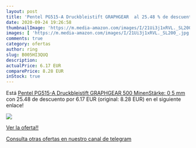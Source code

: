 ```yaml
---
layout: post
title: 'Pentel PG515-A Druckbleistift GRAPHGEAR  al 25.48 % de descuento'
date: 2020-09-24 19:26:58
thumbnailImage: 'https://m.media-amazon.com/images/I/21Ui3j1xRVL._SL200_.jpg'
images: [ 'https://m.media-amazon.com/images/I/21Ui3j1xRVL._SL200_.jpg' ]
comments: true
category: ofertas
author: ring
slug: B005HI3QUQ
description:
actualPrice: 6.17 EUR
comparePrice: 8.28 EUR
inStock: true
---
```


Está [Pentel PG515-A Druckbleistift GRAPHGEAR 500  MinenStärke: 0 5 mm](https://www.amazon.com/dp/B005HI3QUQ/?tag=redken08-20) con 25.48 de descuento por 6.17 EUR (original: 8.28 EUR) en el siguiente enlace!

[![](https://m.media-amazon.com/images/I/21Ui3j1xRVL._SL200_.jpg)](https://www.amazon.com/dp/B005HI3QUQ/?tag=redken08-20)

[Ver la oferta!!](https://www.amazon.com/dp/B005HI3QUQ/?tag=redken08-20)

[Consulta otras ofertas en nuestro canal de telegram](https://t.me/s/ofertas25)
